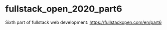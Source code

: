 # fullstack_open_2020_part6
Sixth part of fullstack web development: https://fullstackopen.com/en/part6
